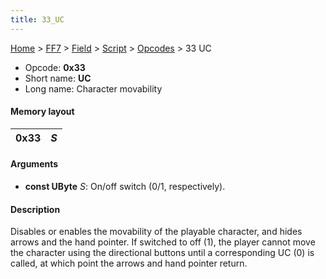 ```yaml
---
title: 33_UC
---
```


[Home](../../../../Main_Page.md) > [FF7](../../../../FF7.md) > [Field](../../../Field.md) > [Script](../../Script.md) > [Opcodes](../Opcodes.md) > 33 UC

-   Opcode: **0x33**
-   Short name: **UC**
-   Long name: Character movability

#### Memory layout

| 0x33 | *S* |
|------|-----|

#### Arguments

-   **const UByte** *S*: On/off switch (0/1, respectively).

#### Description

Disables or enables the movability of the playable character, and hides arrows and the hand pointer. If switched to off (1), the player cannot move the character using the directional buttons until a corresponding UC (0) is called, at which point the arrows and hand pointer return.
